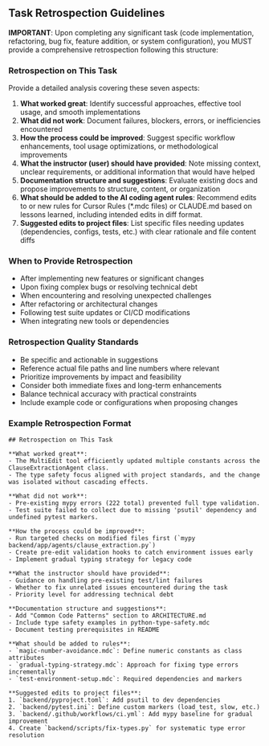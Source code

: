 ## Task Retrospection Guidelines

**IMPORTANT**: Upon completing any significant task (code implementation, refactoring, bug fix, feature addition, or system configuration), you MUST provide a comprehensive retrospection following this structure:

### Retrospection on This Task

Provide a detailed analysis covering these seven aspects:

1. **What worked great**: Identify successful approaches, effective tool usage, and smooth implementations
2. **What did not work**: Document failures, blockers, errors, or inefficiencies encountered
3. **How the process could be improved**: Suggest specific workflow enhancements, tool usage optimizations, or methodological improvements
4. **What the instructor (user) should have provided**: Note missing context, unclear requirements, or additional information that would have helped
5. **Documentation structure and suggestions**: Evaluate existing docs and propose improvements to structure, content, or organization
6. **What should be added to the AI coding agent rules**: Recommend edits to or new rules for Cursor Rules (*.mdc files) or CLAUDE.md based on lessons learned, including intended edits in diff format.
7. **Suggested edits to project files**: List specific files needing updates (dependencies, configs, tests, etc.) with clear rationale and file content diffs

### When to Provide Retrospection

- After implementing new features or significant changes
- Upon fixing complex bugs or resolving technical debt
- When encountering and resolving unexpected challenges
- After refactoring or architectural changes
- Following test suite updates or CI/CD modifications
- When integrating new tools or dependencies

### Retrospection Quality Standards

- Be specific and actionable in suggestions
- Reference actual file paths and line numbers where relevant
- Prioritize improvements by impact and feasibility
- Consider both immediate fixes and long-term enhancements
- Balance technical accuracy with practical constraints
- Include example code or configurations when proposing changes

### Example Retrospection Format

```
## Retrospection on This Task

**What worked great**:
- The MultiEdit tool efficiently updated multiple constants across the ClauseExtractionAgent class.
- The type safety focus aligned with project standards, and the change was isolated without cascading effects.

**What did not work**:
- Pre-existing mypy errors (222 total) prevented full type validation.
- Test suite failed to collect due to missing 'psutil' dependency and undefined pytest markers.

**How the process could be improved**:
- Run targeted checks on modified files first (`mypy backend/app/agents/clause_extraction.py`)
- Create pre-edit validation hooks to catch environment issues early
- Implement gradual typing strategy for legacy code

**What the instructor should have provided**:
- Guidance on handling pre-existing test/lint failures
- Whether to fix unrelated issues encountered during the task
- Priority level for addressing technical debt

**Documentation structure and suggestions**:
- Add "Common Code Patterns" section to ARCHITECTURE.md
- Include type safety examples in python-type-safety.mdc
- Document testing prerequisites in README

**What should be added to rules**:
- `magic-number-avoidance.mdc`: Define numeric constants as class attributes
- `gradual-typing-strategy.mdc`: Approach for fixing type errors incrementally
- `test-environment-setup.mdc`: Required dependencies and markers

**Suggested edits to project files**:
1. `backend/pyproject.toml`: Add psutil to dev dependencies
2. `backend/pytest.ini`: Define custom markers (load_test, slow, etc.)
3. `backend/.github/workflows/ci.yml`: Add mypy baseline for gradual improvement
4. Create `backend/scripts/fix-types.py` for systematic type error resolution
```

